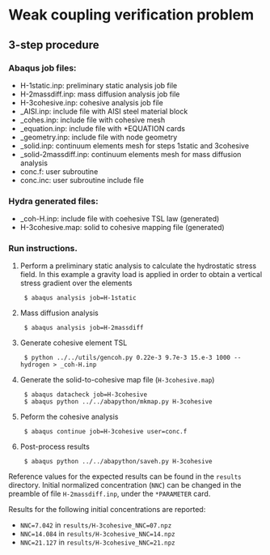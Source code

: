 # Weak coupling verification problem

## 3-step procedure

### Abaqus job files:

* H-1static.inp: preliminary static analysis job file
* H-2massdiff.inp: mass diffusion analysis job file
* H-3cohesive.inp: cohesive analysis job file
* _AISI.inp: include file with AISI steel material block
* _cohes.inp: include file with cohesive mesh
* _equation.inp: include file with *EQUATION cards
* _geometry.inp: include file with node geometry
* _solid.inp: continuum elements mesh for steps 1static and 3cohesive
* _solid-2massdiff.inp: continuum elements mesh for mass diffusion analysis
* conc.f: user subroutine
* conc.inc: user subroutine include file

### Hydra generated files:

* _coh-H.inp: include file with coehesive TSL law (generated)
* H-3cohesive.map: solid to cohesive mapping file (generated)

### Run instructions.

1. Perform a preliminary static analysis to calculate the hydrostatic
   stress field.
   In this example a gravity load is applied in order to obtain a vertical
   stress gradient over the elements

        $ abaqus analysis job=H-1static

2. Mass diffusion analysis

        $ abaqus analysis job=H-2massdiff

3. Generate cohesive element TSL

        $ python ../../utils/gencoh.py 0.22e-3 9.7e-3 15.e-3 1000 --hydrogen > _coh-H.inp

4. Generate the solid-to-cohesive map file (`H-3cohesive.map`)

        $ abaqus datacheck job=H-3cohesive
        $ abaqus python ../../abapython/mkmap.py H-3cohesive

5. Peform the cohesive analysis

        $ abaqus continue job=H-3cohesive user=conc.f

6. Post-process results

        $ abaqus python ../../abapython/saveh.py H-3cohesive

Reference values for the expected results can be found in the `results`
directory. Initial normalized concentration (`NNC`) can be changed in the
preamble of file `H-2massdiff.inp`, under the `*PARAMETER` card.

Results for the following initial concentrations are reported:

* `NNC=7.042` in `results/H-3cohesive_NNC=07.npz`
* `NNC=14.084` in `results/H-3cohesive_NNC=14.npz`
* `NNC=21.127` in `results/H-3cohesive_NNC=21.npz`
